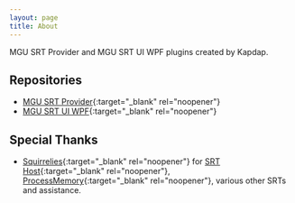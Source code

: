 ```yaml
---
layout: page
title: About
---
```

MGU SRT Provider and MGU SRT UI WPF plugins created by Kapdap.

## Repositories

* [MGU SRT Provider](https://github.com/kapdap/mgu-srt-provider/){:target="_blank" rel="noopener"}
* [MGU SRT UI WPF](https://github.com/kapdap/mgu-srt-ui-wpf/){:target="_blank" rel="noopener"}

## Special Thanks

* [Squirrelies](https://github.com/Squirrelies){:target="_blank" rel="noopener"} for [SRT Host](https://github.com/Squirrelies/SRTHost/){:target="_blank" rel="noopener"}, [ProcessMemory](https://github.com/Squirrelies/ProcessMemory){:target="_blank" rel="noopener"}, various other SRTs and assistance.
